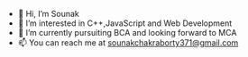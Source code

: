 - 👋 Hi, I’m Sounak
- 👀 I’m interested in C++,JavaScript and Web Development
- 🌱 I’m currently pursuiting BCA and looking forward to MCA
- 📫 You can reach me at sounakchakraborty371@gmail.com

<!---
krypton-arch/krypton-arch is a ✨ special ✨ repository because its `README.md` (this file) appears on your GitHub profile.
You can click the Preview link to take a look at your changes.
--->
